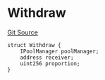 # Withdraw
[Git Source](https://github.com/ArrakisFinance/arrakis-modular/blob/b9ae3a6dd7145e0f69f817dcb31abd79f8e19310/src/structs/SUniswapV4.sol)


```solidity
struct Withdraw {
    IPoolManager poolManager;
    address receiver;
    uint256 proportion;
}
```

